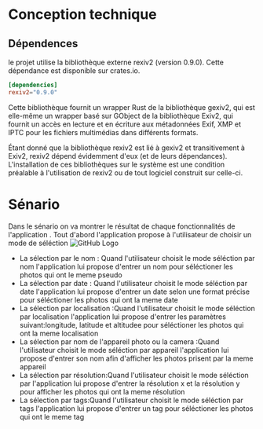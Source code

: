 # Conception technique
## Dépendences 
le projet utilise la bibliothèque externe rexiv2 (version 0.9.0). Cette dépendance est disponible sur crates.io.

```toml
[dependencies]
rexiv2="0.9.0"
```
Cette bibliothèque fournit un wrapper Rust de la bibliothèque gexiv2, qui est elle-même un wrapper basé sur GObject de la bibliothèque Exiv2, qui fournit un accès en lecture et en écriture aux métadonnées Exif, XMP et IPTC pour les fichiers multimédias dans différents formats.

Étant donné que la bibliothèque rexiv2 est lié à gexiv2 et transitivement à Exiv2, rexiv2 dépend évidemment d'eux (et de leurs dépendances). L'installation de ces bibliothèques sur le système est une condition préalable à l'utilisation de rexiv2 ou de tout logiciel construit sur celle-ci.

# Sénario
Dans le sénario on va montrer le résultat de chaque fonctionnalités de l'application .
Tout d'abord l'application propose à l'utilisateur de choisir un mode de séléction 
![GitHub Logo](/images/mode_selection.png)
* La sélection par le nom : Quand l'utilisateur choisit le mode séléction par nom l'application lui propose d'entrer un nom pour séléctioner les photos qui ont le meme pseudo
* La sélection par  date : Quand l'utilisateur choisit le mode séléction par date l'application lui propose d'entrer un date selon une format précise pour séléctioner les photos qui ont la meme date
* La sélection par  localisation  :Quand l'utilisateur choisit le mode séléction par localisation l'application lui propose d'entrer les paramètres suivant:longitude, latitude et altitudee pour séléctioner les photos qui ont la meme localisation
* La sélection par nom de l'appareil photo ou la camera  :Quand l'utilisateur choisit le mode séléction par appareil l'application lui propose d'entrer son nom afin d'afficher les photos prisent par la meme appareil
* La sélection par résolution:Quand l'utilisateur choisit le mode séléction par l'application lui propose d'entrer la résolution x et la résolution y pour afficher les photos qui ont la meme résolution
 * La sélection par tags:Quand l'utilisateur choisit le mode séléction par tags l'application lui propose d'entrer un tag pour séléctioner les photos qui ont le meme tag
